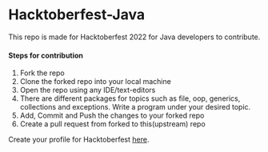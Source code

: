# Hacktoberfest-Java

This repo is made for Hacktoberfest 2022 for Java developers to contribute.

#### Steps for contribution

1. Fork the repo
2. Clone the forked repo into your local machine
3. Open the repo using any IDE/text-editors
4. There are different packages for topics such as file, oop, generics, collections and exceptions. Write a program under your desired topic.
5. Add, Commit and Push the changes to your forked repo
6. Create a pull request from forked to this(upstream) repo


Create your profile for Hacktoberfest [here](https://hacktoberfest.com/profile/).
